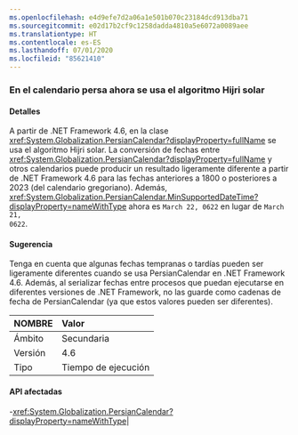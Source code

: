 ```yaml
---
ms.openlocfilehash: e4d9efe7d2a06a1e501b070c23184dcd913dba71
ms.sourcegitcommit: e02d17b2cf9c1258dadda4810a5e6072a0089aee
ms.translationtype: HT
ms.contentlocale: es-ES
ms.lasthandoff: 07/01/2020
ms.locfileid: "85621410"
---
```

### <a name="persian-calendar-now-uses-the-hijri-solar-algorithm"></a>En el calendario persa ahora se usa el algoritmo Hijri solar

#### <a name="details"></a>Detalles

A partir de .NET Framework 4.6, en la clase <xref:System.Globalization.PersianCalendar?displayProperty=fullName> se usa el algoritmo Hijri solar. La conversión de fechas entre <xref:System.Globalization.PersianCalendar?displayProperty=fullName> y otros calendarios puede producir un resultado ligeramente diferente a partir de .NET Framework 4.6 para las fechas anteriores a 1800 o posteriores a 2023 (del calendario gregoriano). Además, <xref:System.Globalization.PersianCalendar.MinSupportedDateTime?displayProperty=nameWithType> ahora es <code>March 22, 0622</code> en lugar de <code>March 21, 0622</code>.

#### <a name="suggestion"></a>Sugerencia

Tenga en cuenta que algunas fechas tempranas o tardías pueden ser ligeramente diferentes cuando se usa PersianCalendar en .NET Framework 4.6. Además, al serializar fechas entre procesos que puedan ejecutarse en diferentes versiones de .NET Framework, no las guarde como cadenas de fecha de PersianCalendar (ya que estos valores pueden ser diferentes).

| NOMBRE    | Valor       |
|:--------|:------------|
| Ámbito   |Secundaria|
|Versión|4.6|
|Tipo|Tiempo de ejecución

#### <a name="affected-apis"></a>API afectadas

-<xref:System.Globalization.PersianCalendar?displayProperty=nameWithType></li></ul>|
